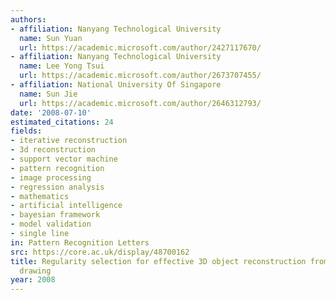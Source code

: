 ```yaml
---
authors:
- affiliation: Nanyang Technological University
  name: Sun Yuan
  url: https://academic.microsoft.com/author/2427117670/
- affiliation: Nanyang Technological University
  name: Lee Yong Tsui
  url: https://academic.microsoft.com/author/2673707455/
- affiliation: National University Of Singapore
  name: Sun Jie
  url: https://academic.microsoft.com/author/2646312793/
date: '2008-07-10'
estimated_citations: 24
fields:
- iterative reconstruction
- 3d reconstruction
- support vector machine
- pattern recognition
- image processing
- regression analysis
- mathematics
- artificial intelligence
- bayesian framework
- model validation
- single line
in: Pattern Recognition Letters
src: https://core.ac.uk/display/48700162
title: Regularity selection for effective 3D object reconstruction from a single line
  drawing
year: 2008
---
```

